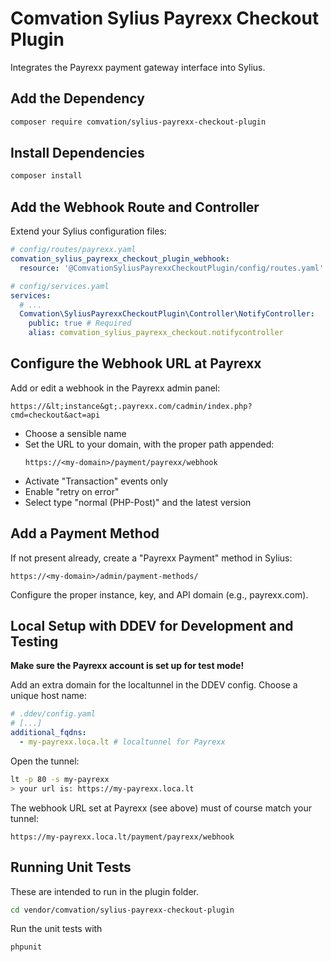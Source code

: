 # Comvation Sylius Payrexx Checkout Plugin

Integrates the Payrexx payment gateway interface into Sylius.

## Add the Dependency

```bash
composer require comvation/sylius-payrexx-checkout-plugin
```

## Install Dependencies

```bash
composer install
```

## Add the Webhook Route and Controller

Extend your Sylius configuration files:
```yaml
# config/routes/payrexx.yaml
comvation_sylius_payrexx_checkout_plugin_webhook:
  resource: '@ComvationSyliusPayrexxCheckoutPlugin/config/routes.yaml'
```
```yaml
# config/services.yaml
services:
  # ...
  Comvation\SyliusPayrexxCheckoutPlugin\Controller\NotifyController:
    public: true # Required
    alias: comvation_sylius_payrexx_checkout.notifycontroller
```

## Configure the Webhook URL at Payrexx

Add or edit a webhook in the Payrexx admin panel:
```
https://&lt;instance&gt;.payrexx.com/cadmin/index.php?cmd=checkout&act=api
```

* Choose a sensible name
* Set the URL to your domain, with the proper path appended:
  ```
  https://<my-domain>/payment/payrexx/webhook
  ```
* Activate "Transaction" events only
* Enable "retry on error"
* Select type "normal (PHP-Post)" and the latest version

## Add a Payment Method

If not present already, create a "Payrexx Payment" method in Sylius:
```
https://<my-domain>/admin/payment-methods/
```
Configure the proper instance, key, and API domain (e.g., payrexx.com).

## Local Setup with DDEV for Development and Testing

**Make sure the Payrexx account is set up for test mode!**

Add an extra domain for the localtunnel in the DDEV config.
Choose a unique host name:
```yaml
# .ddev/config.yaml
# [...]
additional_fqdns:
  - my-payrexx.loca.lt # localtunnel for Payrexx
```
Open the tunnel:
```bash
lt -p 80 -s my-payrexx
> your url is: https://my-payrexx.loca.lt
```
The webhook URL set at Payrexx (see above) must of course match your tunnel:
```
https://my-payrexx.loca.lt/payment/payrexx/webhook
```

## Running Unit Tests

These are intended to run in the plugin folder.
```bash
cd vendor/comvation/sylius-payrexx-checkout-plugin
```
Run the unit tests with
```bash
phpunit
```
